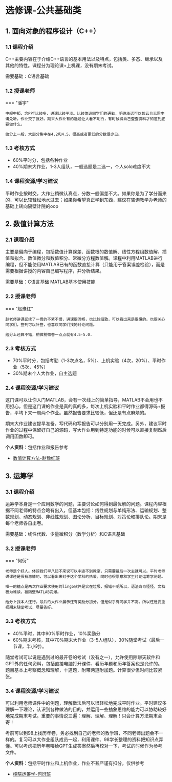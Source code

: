 # 选修课-公共基础类
## 1. 面向对象的程序设计（C++）
### 1.1 课程介绍
C++主要内容在于介绍C++语言的基本用法以及特点，包括类、多态、继承以及其他的特性。课程分为理论课+上机课，没有期末考试。

需要基础：C语言基础
### 1.2 授课老师
=== "潘宇"

    中规中矩，念PPT比较多，讲课比较平淡。比较体谅同学们的通勤，明确承诺可以智云且无需申请免听，作业交了就好。期末大作业有的选题让人看不明白，有时候得自己查查资料才知道到底要做什么。

    给分上一般，大部分集中在4.2和4.5，很高或者更低的分数很少见。

### 1.3 考核方式

- 60%平时分，包括各种作业
- 40%期末大作业，1-3人组队，一般选题是二选一，个人solo难度不大

### 1.4 课程资源/学习建议
平时作业按时交，大作业稍微认真点，分数一般偏差不大。如果你是为了学分而来的，可以比较轻松地水过去；如果你希望真正学到东西，建议在咨询教学办老师的基础上转向隔壁计院的oop

## 2. 数值计算方法
### 2.1 课程介绍
主要是偏向于编程，包括数值计算误差、函数根的数值解、线性方程组数值解、插值和拟合、数值微分和数值积分、常微分方程数值解。课程中利用MATLAB进行编程，但不能使用MATLAB已有的函数直接计算（只能用于答案误差检验），而是需要根据讲授的内容自己编写程序，并分析结果。

需要基础：C语言基础 MATLAB基本使用技能
### 2.2 授课老师
=== "赵豫红"

    赵老师讲课延续了一贯的不紧不慢，讲课很流畅，也比较细致，可以看出来是很懂的。也很关心同学们，签到可以补签，也喜欢同学们找她讨论问题。

    给分上还算不错，稍微稍微卷一点点就有4.5-5.0.

### 2.3 考核方式

- 70%平时分，包括考勤（1-3次点名，5%）、上机实验（4次，20%）、平时作业（5次，45%）
- 30%期末个人大作业，自主选题

### 2.4 课程资源/学习建议
这门课可以让你入门MATLAB，会有一次线上的简单指导，MATLAB不会用也不用担心。但是这门课的作业是真的真的多，每次上机实验和平时作业都得源码+报告，平均下来一周两个作业。虽然报告要求比较低，但还是有点麻烦的。

期末大作业建议提早准备，写代码和写报告可以分别用一天完成。另外，建议平时作业的过程中保留好自己的源码，写大作业用到特定功能的时候可以直接复制然后调用函数即可。

**个人资料**：包括作业和报告参考

- [数值计算方法-赵豫红班](https://github.com/ZJU-Mix/ZJU-Mix.github.io/releases/download/%E6%8E%A7%E9%99%A2/Numerical_Calculation_cse_zyh.zip)

## 3. 运筹学
### 3.1 课程介绍
运筹学本身是一个应用数学的问题，主要讨论如何得到最优解的问题。课程内容根据不同老师的特点会略有出入，但基本包括：线性规划与单纯形法、运输规划、整数规划、动态规划、非线性规划、图论分析、目标规划、对策论和排队论。期末是每个老师各自出卷。

需要基础：线性代数、少量微积分（数学分析）和C语言基础
### 3.2 授课老师
=== "何衍"

    老师是个好人。体谅我们早八起不来说可以中途不到教室，只需要最后一次去就可以。平时老师讲课还是很有激情的，可以看出来对于这个学科的热爱。同时也很愿意和学生讨论运筹学问题。

    唯一的糟点是两次作业要求使用的lingo软件是实在垃圾，报错不明所以，语法奇奇怪怪，文档极为难读，被隔壁MATLAB完爆。

    给分上我本人还行，最后的大作业展示还有奖励分加分。但是似乎有同学并不高。所以还是要重视期末随堂考试，尽量答好。

### 3.3 考核方式

- 40%平时，其中90%平时作业，10%奖励分
- 60%期末考核，其中70%期末大作业（3-5人组队），30%随堂考试（最后一节课，半小时）。

随堂考试可以说是遇到过的最开卷的考试（没有之一），允许使用除聊天软件和GPT外的任何资料，包括直接电脑打开课件、看历年题和历年答案也是允许的。题目基本上考察概念和理解，十道题，附带两道附加题。计算很少但时间比较紧张。

### 3.4 课程资源/学习建议
可以利用老师课件中的例题，理解做法后可以很轻松地完成平时作业。平时建议多理解一下理论，认识到各种做法的目的，并运用一些抽象思维的能力可以协助较好地完成期末考试。重要的事情说三遍：理解、理解、理解！只会计算方法期末会寄！

考前可以到98上找历年卷，务必找到自己的老师的教学班，不同老师出题会不一样的。复习可以大作业组队成员一起，利用课件、98学长整理的资料把知识点弄懂。可以考虑把历年卷喂给GPT生成答案然后再校对一下，考试的时候作为参考文件。

**个人资料**：包括平时作业和上机作业，作业不甚严谨有扣分，仅供参考

- [控院运筹学-何衍班](https://github.com/ZJU-Mix/ZJU-Mix.github.io/releases/download/%E6%8E%A7%E9%99%A2/Operations_Research_hy.zip)